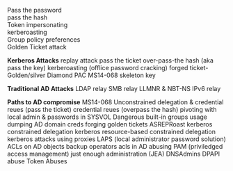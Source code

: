 Pass the password   
pass the hash   
Token impersonating   
kerberoasting   
Group policy preferences   
Golden Ticket attack

**Kerberos Attacks**
replay attack
pass the ticket
over-pass-the hash (aka pass the key)
kerberoasting (offlice password cracking)
forged ticket- Golden/silver
Diamond PAC
MS14-068
skeleton key

**Traditional AD Attacks**
LDAP relay
SMB relay
LLMNR & NBT-NS
IPv6 relay

**Paths to AD compromise**
MS14-068
Unconstrained delegation & credential reues (pass the ticket)
credential reues (overpass the hash)
pivoting with local admin & passwords in SYSVOL
Dangerous built-in groups usage
dumping AD domain creds
forging golden tickets
ASREPRoast
kerberos constrained delegation
kerberos resource-based constrained delegation
kerberos attacks using proxies
LAPS (local administrator password solution)
ACLs on AD objects
backup operators
acls in AD
abusing PAM (priviledged access management)
just enough administration (JEA)
DNSAdmins
DPAPI abuse
Token Abuses


